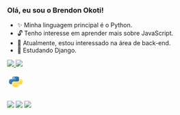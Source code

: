 ### Olá, eu sou o Brendon Okoti!

- ✨ Minha linguagem principal é o Python.
- 🔓 Tenho interesse em aprender mais sobre JavaScript.
- 🚩 Atualmente, estou interessado na área de back-end.
- 📖 Estudando Django.



<div>
  <a href="http://linkedin.com/in/brendon-hideo-okoti-pinheiro-78886a1bb">
  <img height="180em" src="https://github-readme-stats.vercel.app/api?username=brendonokoti&show_icons=true&theme=dark&include_all_commits=true&count_private=true"/>
  <img height="180em" src="https://github-readme-stats.vercel.app/api/top-langs/?username=brendonokoti&layout=compact&langs_count=7&theme=dark"/>
</div>
<div style="display: inline_block"><br>
   <img align="center" alt="brendon-Python" height="30" width="40" src="https://raw.githubusercontent.com/devicons/devicon/master/icons/python/python-original.svg">
</div>
  
  ##
  
<div>
  <a href="https://instagram.com/obrendonhp" target="_blank"><img src="https://img.shields.io/badge/-Instagram-%23E4405F?style=for-the-badge&logo=instagram&logoColor=white" target="_blank"></a>
  <a href="http://linkedin.com/in/brendon-hideo-okoti-pinheiro-78886a1bb" target="_blank"><img src="https://img.shields.io/badge/-LinkedIn-%230077B5?style=for-the-badge&logo=linkedin&logoColor=white" target="_blank"></a> 
  <a href = "mailto:brendon.okoti@gmail.com"><img src="https://img.shields.io/badge/-Gmail-%23333?style=for-the-badge&logo=gmail&logoColor=white" target="_blank"></a>
</div>
